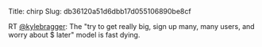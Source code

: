 Title: chirp
Slug: db36120a51d6dbb17d055106890be8cf

RT <a href="http://twitter.com/kylebragger">@kylebragger</a>: The "try to get really big, sign up many, many users, and worry about $ later" model is fast dying.
